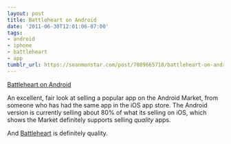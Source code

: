 ```yaml
---
layout: post
title: Battleheart on Android
date: '2011-06-30T12:01:06-07:00'
tags:
- android
- iphone
- battleheart
- app
tumblr_url: https://seanmonstar.com/post/7089665718/battleheart-on-android
---
```

[Battleheart on Android](http://mikamobile.blogspot.com/2011/06/android.html)  

An excellent, fair look at selling a popular app on the Android Market, from someone who has had the same app in the iOS app store. The Android version is currently selling about 80% of what its selling on iOS, which shows the Market definitely supports selling _quality_ apps.

And [Battleheart](https://market.android.com/details?id=com.KelliNoda.Battleheart) is definitely quality.

